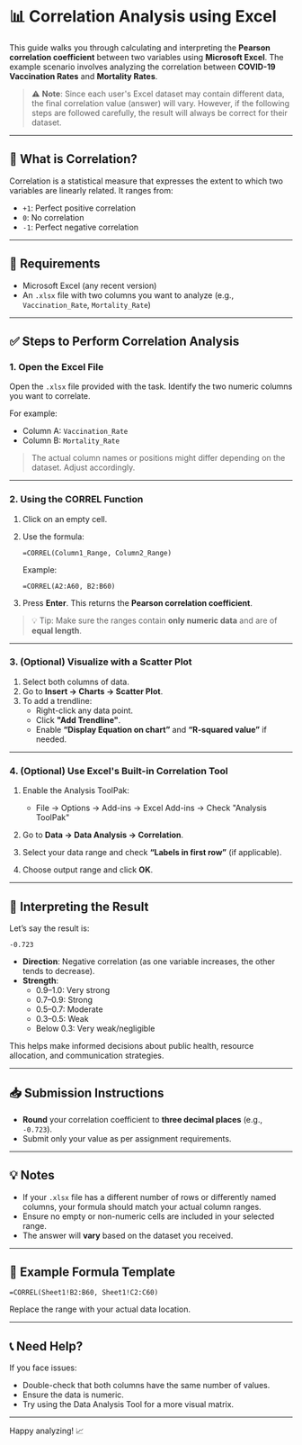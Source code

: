 
# 📊 Correlation Analysis using Excel

This guide walks you through calculating and interpreting the **Pearson correlation coefficient** between two variables using **Microsoft Excel**. The example scenario involves analyzing the correlation between **COVID-19 Vaccination Rates** and **Mortality Rates**.

> ⚠️ **Note**: Since each user's Excel dataset may contain different data, the final correlation value (answer) will vary. However, if the following steps are followed carefully, the result will always be correct for their dataset.

---

## 🧠 What is Correlation?

Correlation is a statistical measure that expresses the extent to which two variables are linearly related. It ranges from:
- `+1`: Perfect positive correlation
- `0`: No correlation
- `-1`: Perfect negative correlation

---

## 📁 Requirements

- Microsoft Excel (any recent version)
- An `.xlsx` file with two columns you want to analyze (e.g., `Vaccination_Rate`, `Mortality_Rate`)

---

## ✅ Steps to Perform Correlation Analysis

### 1. **Open the Excel File**

Open the `.xlsx` file provided with the task. Identify the two numeric columns you want to correlate.

For example:
- Column A: `Vaccination_Rate`
- Column B: `Mortality_Rate`

> The actual column names or positions might differ depending on the dataset. Adjust accordingly.

---

### 2. **Using the CORREL Function**

1. Click on an empty cell.
2. Use the formula:

   ```excel
   =CORREL(Column1_Range, Column2_Range)
   ```

   Example:
   ```excel
   =CORREL(A2:A60, B2:B60)
   ```

3. Press **Enter**. This returns the **Pearson correlation coefficient**.

> 💡 Tip: Make sure the ranges contain **only numeric data** and are of **equal length**.

---

### 3. **(Optional) Visualize with a Scatter Plot**

1. Select both columns of data.
2. Go to **Insert → Charts → Scatter Plot**.
3. To add a trendline:
   - Right-click any data point.
   - Click **"Add Trendline"**.
   - Enable **“Display Equation on chart”** and **“R-squared value”** if needed.

---

### 4. **(Optional) Use Excel's Built-in Correlation Tool**

1. Enable the Analysis ToolPak:
   - File → Options → Add-ins → Excel Add-ins → Check "Analysis ToolPak"

2. Go to **Data → Data Analysis → Correlation**.

3. Select your data range and check **“Labels in first row”** (if applicable).

4. Choose output range and click **OK**.

---

## 📌 Interpreting the Result

Let’s say the result is:

```
-0.723
```

- **Direction**: Negative correlation (as one variable increases, the other tends to decrease).
- **Strength**:
  - 0.9–1.0: Very strong
  - 0.7–0.9: Strong
  - 0.5–0.7: Moderate
  - 0.3–0.5: Weak
  - Below 0.3: Very weak/negligible

This helps make informed decisions about public health, resource allocation, and communication strategies.

---

## 📥 Submission Instructions

- **Round** your correlation coefficient to **three decimal places** (e.g., `-0.723`).
- Submit only your value as per assignment requirements.

---

## 💡 Notes

- If your `.xlsx` file has a different number of rows or differently named columns, your formula should match your actual column ranges.
- Ensure no empty or non-numeric cells are included in your selected range.
- The answer will **vary** based on the dataset you received.

---

## 🔄 Example Formula Template

```excel
=CORREL(Sheet1!B2:B60, Sheet1!C2:C60)
```

Replace the range with your actual data location.

---

## 📞 Need Help?

If you face issues:
- Double-check that both columns have the same number of values.
- Ensure the data is numeric.
- Try using the Data Analysis Tool for a more visual matrix.

---

Happy analyzing! 📈
